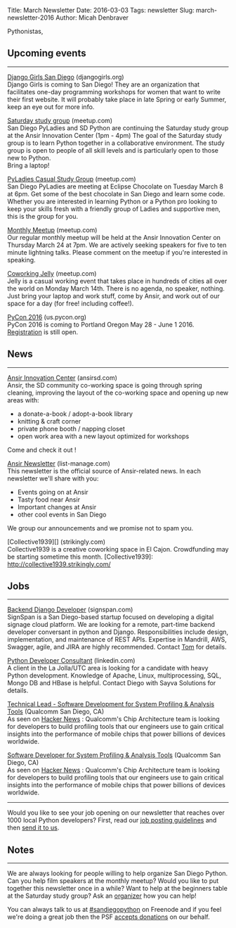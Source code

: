 Title: March Newsletter
Date: 2016-03-03
Tags: newsletter
Slug: march-newsletter-2016
Author: Micah Denbraver


Pythonistas,


Upcoming events
---------------

----


[Django Girls San Diego][Django Girls] (djangogirls.org) <br />
Django Girls is coming to San Diego! They are an organization that facilitates
one-day programming workshops for women that want to write their first website.
It will probably take place in late Spring or early Summer, keep an eye out for
more info.

[Django Girls]: https://djangogirls.org/


[Saturday study group][saturday-meetup] (meetup.com) <br />
San Diego PyLadies and SD Python are continuing the Saturday study group
at the Ansir Innovation Center (1pm - 4pm) The goal of the Saturday study group
is to learn Python together in a collaborative environment. The study group is
open to people of all skill levels and is particularly open to those new to
Python. <br />
Bring a laptop!

[saturday-meetup]: http://www.meetup.com/pythonsd/events/228771490/


[PyLadies Casual Study Group][] (meetup.com) <br />
San Diego PyLadies are meeting at Eclipse Chocolate on Tuesday March 8 at
6pm. Get some of the best chocolate in San Diego and learn some code. Whether
you are interested in learning Python or a Python pro looking to keep your
skills fresh with a friendly group of Ladies and supportive men, this is the
group for you.

[PyLadies Casual Study Group]: http://www.meetup.com/sd-pyladies/events/xvnvglyvfblb/


[Monthly Meetup][] (meetup.com) <br />
Our regular monthly meetup will be held at the Ansir Innovation Center on
Thursday March 24 at 7pm. We are actively seeking speakers for five to ten
minute lightning talks. Please comment on the meetup if you're interested in
speaking.

[Monthly Meetup]: http://www.meetup.com/pythonsd/events/229303767/


[Coworking Jelly][] (meetup.com) <br />
Jelly is a casual working event that takes place in hundreds of cities all over
the world on Monday March 14th. There is no agenda, no speaker, nothing. Just
bring your laptop and work stuff, come by Ansir, and work out of our space for
a day (for free! including coffee!).

[Coworking Jelly]: http://www.meetup.com/AnsirSD/events/228791212/


[PyCon 2016][pycon-2016] (us.pycon.org) <br />
PyCon 2016 is coming to Portland Oregon May 28 - June 1 2016. [Registration][]
is still open.

[pycon-2016]: https://us.pycon.org/2016/
[Registration]: https://us.pycon.org/2016/registration/


News
----

----

[Ansir Innovation Center][] (ansirsd.com) <br />
Ansir, the SD community co-working space is going through spring cleaning,
improving the layout of the co-working space and opening up new areas with:

- a donate-a-book / adopt-a-book library
- knitting & craft corner
- private phone booth / napping closet
- open work area with a new layout optimized for workshops

Come and check it out !

[Ansir Innovation Center]: http://ansirsd.com/


[Ansir Newsletter][] (list-manage.com) <br />
This newsletter is the official source of Ansir-related news.
In each newsletter we'll share with you:

- Events going on at Ansir
- Tasty food near Ansir
- Important changes at Ansir
- other cool events in San Diego

We group our announcements and we promise not to spam you.

[Ansir Newsletter]: http://aicenterca.us4.list-manage.com/subscribe?u=e6e261b1469a13844234252e7&id=fce9b18307


[Collective1939][] (strikingly.com) <br />
Collective1939 is a creative coworking space in El Cajon. Crowdfunding may be
starting sometime this month.
[Collective1939]: http://collective1939.strikingly.com/


Jobs
----

----

[Backend Django Developer][signspan-job] (signspan.com) <br />
SignSpan is a San Diego-based startup focused on developing a digital signage
cloud platform. We are looking for a remote, part-time backend developer
conversant in python and Django. Responsibilities include design,
implementation, and maintenance of REST APIs. Expertise in Mandrill, AWS,
Swagger, agile, and JIRA are highly recommended. Contact [Tom][] for details.

[signspan-job]: http://www.signspan.com/
[Tom]: https://www.linkedin.com/pub/tom-yip/5/883/90a


[Python Developer Consultant][developer-consultant] (linkedin.com) <br />
A client in the La Jolla/UTC area is looking for a candidate with heavy Python
development.  Knowledge of Apache, Linux, multiprocessing, SQL, Mongo DB and
HBase is helpful. Contact Diego with Sayva Solutions for details.

[developer-consultant]: https://www.linkedin.com/in/daguillon


[Technical Lead - Software Development for System Profiling & Analysis Tools][qualcomm-technical-lead] (Qualcomm San Diego, CA) <br />
As seen on [Hacker News][hacker-news-qualcomm] :
Qualcomm's Chip Architecture team is looking for developers to build profiling tools that our engineers
use to gain critical insights into the performance of mobile chips that power billions of devices worldwide.

[hacker-news-qualcomm]: https://news.ycombinator.com/item?id=10657630
[qualcomm-technical-lead]: https://jobs.qualcomm.com/public/jobDetails.xhtml?requisitionId=1938957


[Software Developer for System Profiling & Analysis Tools][qualcomm-software-developer] (Qualcomm San Diego, CA) <br />
As seen on [Hacker News][hacker-news-qualcomm] :
Qualcomm's Chip Architecture team is looking for developers to build profiling tools that our engineers
use to gain critical insights into the performance of mobile chips that power billions of devices worldwide.

[qualcomm-software-developer]: https://jobs.qualcomm.com/public/jobDetails.xhtml?requisitionId=1938958

----

Would you like to see your job opening on our newsletter that reaches over
1000 local Python developers? First, read our
[job posting guidelines][job-guidelines] and then [send it to us][send-it].

[send-it]: mailto:sandiegopython-organizers@googlegroups.com
[job-guidelines]: http://pythonsd.org/pages/job-posting-guidelines.html

Notes
-----

----

We are always looking for people willing to help organize San Diego Python.
Can you help film speakers at the monthly meetup? Would you like to put
together this newsletter once in a while? Want to help at the beginners table
at the Saturday study group? Ask an [organizer][] how you can help!

[organizer]: mailto:sandiegopython-organizers@googlegroups.com


You can always talk to us at [#sandiegopython][irc] on Freenode and if you feel
we're doing a great job then the PSF [accepts donations][accepts-donations] on
our behalf.

[irc]: http://pythonsd.org/pages/chat-room.html
[accepts-donations]: https://psfmember.org/civicrm/contribute/transact?reset=1&id=9
